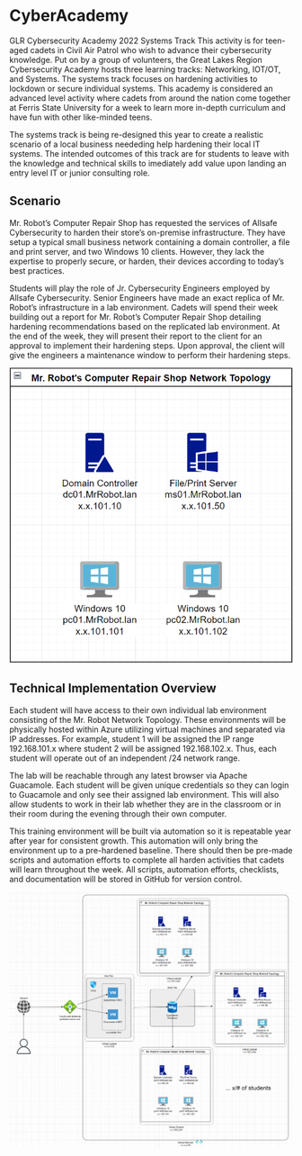 # CyberAcademy
GLR Cybersecurity Academy 2022 Systems Track
This activity is for teen-aged cadets in Civil Air Patrol who wish to advance their cybersecurity knowledge. Put on by a group of volunteers, the Great Lakes Region Cybersecurity Academy hosts three learning tracks: Networking, IOT/OT, and Systems. The systems track focuses on hardening activities to lockdown or secure individual systems. This academy is considered an advanced level activity where cadets from around the nation come together at Ferris State University for a week to learn more in-depth curriculum and have fun with other like-minded teens.

The systems track is being re-designed this year to create a realistic scenario of a local business neededing help hardening their local IT systems. The intended outcomes of this track are for students to leave with the knowledge and technical skills to imediately add value upon landing an entry level IT or junior consulting role.

## Scenario

Mr. Robot’s Computer Repair Shop has requested the services of Allsafe Cybersecurity to harden their store’s on-premise infrastructure. They have setup a typical small business network containing a domain controller, a file and print server, and two Windows 10 clients. However, they lack the expertise to properly secure, or harden, their devices according to today’s best practices.

Students will play the role of Jr. Cybersecurity Engineers employed by Allsafe Cybersecurity. Senior Engineers have made an exact replica of Mr. Robot’s infrastructure in a lab environment. Cadets will spend their week building out a report for Mr. Robot’s Computer Repair Shop detailing hardening recommendations based on the replicated lab environment. At the end of the week, they will present their report to the client for an approval to implement their hardening steps. Upon approval, the client will give the engineers a maintenance window to perform their hardening steps.

![mr_robot_topology.png](https://github.com/lbunge/CyberAcademy/blob/main/images/mr_robot_topology.png)

## Technical Implementation Overview

Each student will have access to their own individual lab environment consisting of the Mr. Robot Network Topology. These environments will be physically hosted within Azure utilizing virtual machines and separated via IP addresses. For example, student 1 will be assigned the IP range 192.168.101.x where student 2 will be assigned 192.168.102.x. Thus, each student will operate out of an independent /24 network range.

The lab will be reachable through any latest browser via Apache Guacamole. Each student will be given unique credentials so they can login to Guacamole and only see their assigned lab environment. This will also allow students to work in their lab whether they are in the classroom or in their room during the evening through their own computer.

This training environment will be built via automation so it is repeatable year after year for consistent growth. This automation will only bring the environment up to a pre-hardened baseline. There should then be pre-made scripts and automation efforts to complete all harden activities that cadets will learn throughout the week. All scripts, automation efforts, checklists, and documentation will be stored in GitHub for version control.

![logical_topology.png](https://github.com/lbunge/CyberAcademy/blob/main/images/logical_topology.png)
